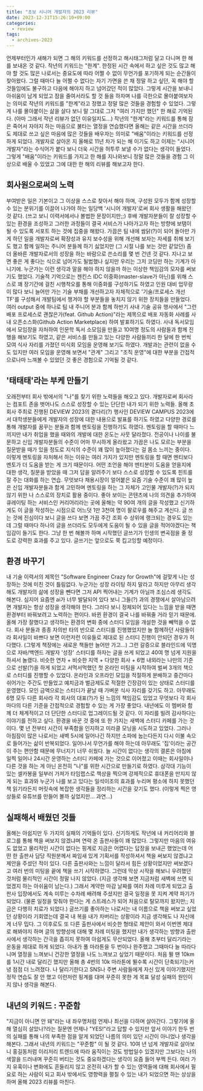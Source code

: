 ```yaml
---
title: "초보 시니어 개발자의 2023 리뷰"
date: 2023-12-31T15:26:10+09:00
categories:
  - review
tags:
  - archives-2023
---
```


언제부터인가 새해가 되면 그 해의 키워드를 선정하고 해시태그처럼 달고 다니며 한 해를 보내온 것 같다. 작년의 키워드는 "한계". 한정된 시간 속에서 하고 싶은 것도 많고 해야 할 것도 많은 나로서는 중요도에 따라 어쩔 수 없이 무언가를 포기하게 되는 순간들이 찾아왔다. 그럴 때마다 늘 어쩔 수 없다는 자기 가면을 쓴 채 정말 하고 싶던, 꼭 해야 할 것들임에도 불구하고 다음에 해야지 하고 넘어갔던 적이 많았다. 그렇게 시간을 보내니 아쉬움이 남게 되었고 잠을 줄여서라도 할 것 들을 하자며 나를 극한으로 몰아붙여보자는 의미로 작년의 키워드를 "한계"라고 정했고 정말 많은 것들을 경험할 수 있었다. 그렇게 나를 몰아붙이는 삶을 살다 보니 말 그대로 그저 "여러 가지만 했던" 한 해로 기억된다. (아마 그래서 작년 리뷰가 없던 이유일지도...)
작년의 "한계"라는 키워드를 통해 잠은 죽어서 자야지 하는 마음으로 불타는 열정을 연습했다면 올해는 같은 시간을 쓰더라도 제대로 쓰고 싶은 마음에 많은 것들을 배우자는 의미로 "배움"이라는 키워드를 선정하게 되었다. 개발자로 살아온 지 올해로 11년 차가 되는 해 이기도 하고 이제는 "시니어 개발자"라는 수식어가 붙다 보니 더욱 시간을 허투루 보낼 수가 없다는 생각이 들었다. 그렇게 "배움"이라는 키워드를 가지고 한 해를 지나와보니 정말 많은 것들을 경험 그 이상으로 배울 수 있었고 그에 대한 한 해의 리뷰를 해보고자 한다.

## 회사원으로써의 노력
부여받은 일은 기본이고 그 이상을 스스로 찾아서 해야 하며, 구성원 모두가 함께 성장할 수 있는 분위기를 이끌어 나가야 하는 일당백 '시니어 개발자'로써 회사 생활을 해왔던 것 같다. (쓰고 보니 이력서에서나 볼법한 문장이지만;;) 후배 개발자분들이 잘 성장할 수 있는 환경을 조성하고 그러한 과정들이 결국 서비스가 나아가고자 하는 방향에 보탬이 될 수 있도록 서포트 하는 것에 집중을 해왔다. 가끔은 팀 내에 쌈닭(?)이 되어 돌아만 가게 하던 일을 개발자로써 확장성과 유지 보수성을 위해 개선해 보자는 자세를 취해 보기도 했고 함께 일하는 주니어 분들께 하기 싫었지만 (그 시절 나를 보는 것만 같았던) 좀 더 올바른 개발자로서의 성장을 하는 바람으로 쓴소리를 몇 번 건넨 것 같다. 지나고 보면 좋은 게 좋다는 식으로 넘어가도 될법했나 싶지만 우리는 그저 코딩만 하는 기계가 아니기에. 누군가는 이런 생각과 말을 해야 하지 않을까 하는 이상한 책임감의 모자를 써보기도 했었다.
기술적 기억으로는 젠킨스 IDC 이중화(master-slave가 아닌)를 위해 스스로 꽤 장기간에 걸친 시행착오를 통해 이중화를 구성하기도 하였고 인원 대비 업무량이 많다 보니 늘어만 가는 기술 부채를 개선하고자 자체적으로 '기술/프로세스 개선 TF'를 구성해서 개발팀에서 챙겨야 할 부분들을 놓치지 않기 위한 장치들을 만들었다. 여러 output 중에 하나로 팀 내 주니어 분과 함께 하반기 사내 기술 공유 행사에서 "그런 배포 프로세스로 괜찮은가(feat. Github Action)"라는 제목으로 배포 자동화 사례를 사내 오픈소스화(Github Action Marketplace) 하여 발표하기도 하였다.
사내 독서모임에서 모임장을 자처하여 인문학 독서 소모임을 만들고 10여명 정도의 사람들과 함께 진행을 해보기도 하였고, 같은 서비스를 만들고 있는 다양한 사람들끼리 한 달에 한 번씩 모여 식사 자리를 가졌던 미식회 모임을 운영해 보기도 하였다. 개발과는 관련이 없을 수도 있지만 여러 모임을 운영해 보면서 "관계" 그리고 "조직 운영"에 대한 부분을 간접적으로나마 느껴볼 수 있었던 것 좋은 경험으로 기억될 것 같다.

## '태태태'라는 부케 만들기
오래전부터 회사 밖에서의 "나"를 찾기 위한 노력들을 해오고 있다. 개발자로써 회사라는 컴포트 존을 벗어나도 스스로 성장할 수 있는 단단한 내가 되기 위한 노력들. 올해 초 회사 주최로 진행된 DEVIEW 2023의 곁다리(?) 행사인 DEVIEW CAMPUS 2023에서 대학생분들에게 개발자의 성장에 대한 내용으로 발표를 하기도 하였고 다양한 경로를 통해 개발자를 꿈꾸는 분들과 함께 멘토링을 진행하기도 하였다. 멘토링을 할 때마다 느끼지만 내가 취업을 했을 때와의 개발에 대한 온도는 사뭇 달라졌다. 전공이나 나이를 불문하고 신입 개발자분들의 수준이 어마 무시하게 올라왔고 가끔은 나도 모르는 부분을 질문받을 때가 있을 정도로 지식의 수준이 꽤 많이 높아졌다는 걸 몸소 느끼는 중이다.
이렇게 멘토링을 자처해서 하는 이유는 여러 가지가 있지만 멘토링을 할 때면 멘티보다 멘토가 더 도움을 받는 게 크기 때문이다. 어떤 조언을 해야 멘티분이 도움을 얻을지에 대한 생각, 질문을 받았을 때 그저 답을 알려주기 보다 스스로 성장할 수 있도록 힌트를 잘 주는 대화를 하는 연습. 무엇보다 채용시장이 얼어붙은 요즘 기술 수준이 꽤 많이 높은 신입 개발자분들과 함게 고민하며 멘토링을 하는 그 자체가 고인물 개발자(?)가 되지 않기 위한 나 스스로의 장치로 활용 중이다.
좋아 보이는 콘텐츠에 나의 의견을 추가하여 큐레이팅 하는 서비스인 커리어리라는 곳에 올해는 약 90여 개의 글을 작성했고 신기하게도 이 글을 작성하는 시점으로 어느덧 1만 3천여 명이 팔로우를 해주고 계신다. 글 쓰는 것에 진심이다 보니 글을 쓰다 보면 가끔 주간 조회 수 상위에 랭크되는 경우도 있는데 그럴 때마다 하나의 글을 쓰더라도 모두에게 도움이 될 수 있을 글을 적어야겠다는 책임감이 들기도 한다. 그냥 한 번 해볼까 하며 시작했던 글쓰기가 인생의 변곡점을 줄 정도로 강력한 효과를 주고 있다. 글쓰기는 앞으로도 쭉 킵고잉할 예정이다.

## 환경 바꾸기
내 기술 이력서의 제목인 "Software Engineer Crazy for Growth"에 걸맞게 나는 성장하는 것에 미친 것이 틀림없다. 누군가는 성장 라이팅 하지 말라고 하지만 아무리 생각해도 개발자의 삶에 성장을 뺀다면 그저 API 찍어내는 기계가 아닐까 조심스레 생각도 해본다. 심지어 요즘엔 ai가 너무 발달되어 있다 보니 그들(?) 과의 경쟁에서 살아남으려면 개발자는 항상 성장을 생각해야 한다. 그러다 보니 정체되어 있다는 느낌을 받을 때면 환경부터 바꿔보려고 노력하는 편이다. 바뀐 환경이 결국 나를 바꿔줄 거라 믿기 때문에.
올해 가장 잘했다고 생각하는 환경의 변화 중에 스터디 모임을 개설한 것을 빼먹을 수 없다. 회사 분들과 종종 자의반 타의 반으로 스터디를 진행했었지만 늘 함께하던 사람들이라 회사일이 바쁘다 보면 이런저런 이유들로 제대로 된 스터디 진행이 안되던 경우가 허다했다. (그렇게 책장에는 새로운 책들만 늘어만 가고...) 그런 갈증으로 블라인드에 익명으로 자바/백엔드 개발자 '성장' 스터디를 하자는 글을 쓰게 되었고 40여 명 넘게 지원을 하셔서 놀랬다. 비슷한 연차 + 비슷한 지역 + 다양한 회사 + 6명 내외라는 나만의 기준으로 선발(?)을 하게 되었고 서먹서먹했던 첫 온라인 미팅을 시작하여 벌써 3개의 책으로 스터디를 진행할 수 있었다. 온라인과 오프라인 모임을 적절하게 분배하고 중간마다 쉬어가는 주간도 만들었고 예치금과 벌금제도로 적절한 긴장감이 있는 상태로 스터디를 운영했다. 모인 금액으로는 스터디가 끝날 때 가벼운 식사 자리를 갖기도 하고. 아무래도 6명 모두 다른 회사라 각 회사의 대표(?)가 된 느낌의 책임감도 있었고 무엇보다 각 회사마다의 다른 기준을 간접적으로 경험할 수 있는 게 가장 좋았다. 내년에도 이 멤버와 함께 더 체계적이고 더 단단한 스터디로 업그레이드될 것 같다. 이 자리를 빌려 감사하다는 이야기를 전하고 싶다.
환경을 바꾼 것 중에 또 한 가지는 새벽에 스터디 카페를 가는 것이다. 몇 년 전부터 시간이 부족함을 인지하고 미라클 모닝을 시도하고 있었다. 그러나 아침잠이 많은 나로서는 새벽 5시에 일어나긴 하지만 소파에 눕는다든지 다시 이불 속으로 들어가는 삶이 반복되었다. 일어나서 무언가를 해야 하는데 아무래도 '집'이라는 공간이 주는 편안함 때문에 무너지기 너무 쉬웠다. 늘 시간이 없다는 생각의 결론은 아침에 일찍 일어나 24시간 운영하는 스터디 카페에 가는 것으로 이어졌고 이때는 회사일이나 다른 것을 하는 게 아닌 온전히 "나"를 위한 시간으로 만들기로 하였다. 삼각대 기능이 있는 셀카봉을 일부러 가져가 타임랩스로 책상을 찍으며 강제적으로 휴대폰을 만지지 않게 되는 효과와 누군가 나를 보고 있다는 일석이조의 효과를 누리며 평소에 하지 못했던 책 읽기라든지 머릿속에 복잡한 생각들을 정리하는 시간을 갖기도 했다. (이렇게 찍은 영상들로 유튜브를 만들어 볼까 싶었지만... 과연...)

## 실패해서 배웠던 것들
올해는 아쉽지만 두 가지의 실패의 기억들이 있다. 신기하게도 작년에 내 커리어리와 블로그를 통해 책을 써보지 않겠냐며 연락 온 출판사들이 꽤 많았다. 그렇지만 마음의 여유도 없었고 물리적인 시간이 없다는 핑계로 지금은 어렵다는 답장을 보내곤 했었는데 어떤 한 출판사 담당 직원분께서 짜임새 있게 기획서를 작성하셔서 책을 써보지 않겠냐고 제안을 주셨던 적이 있다. 다른 출판사와는 느낌이 달라서 힘든 상황이었지만 써보겠다고 여러 번의 미팅을 끝에 책을 쓰기 시작하였다. 그런데 막상 시작을 해보니 우려했던 것처럼 물리적인 시간이 정말 나지 않았다. (지금 생각해 보면 지금처럼 새벽에 쓰면 되었겠지 하는 아쉬움이 남는다.) 그래서 계약한 마감 날짜를 여러 차례 미루게 되었고 출판사 입장에서도 계속 미루는 수차례 배려해 주셨지만 결국 일정을 못 지켜 계약 파기가 되었다. (물론 일정을 맞춰야 한다는 게 스트레스가 되어 처음으로 탈모까지 왔지만;; 지금은 다행히 치료가 되었다.) 글쓰기를 좋아하는 나로서는 내 이름으로 책을 써보고 싶었던 상황이라 기회였는데 결국 내 복을 내가 차버리는 상황이라 지금 생각해도 나 자신에게 너무 밉다. 그 이후로도 또 다른 출판사에서 비슷한 형태로 제안이 와서 이번엔 제대로 해봐야지 하며 글의 방향성에 대해 몇 차례 미팅을 했지만 내가 생각하는 방향과 출판사에서 생각하는 간극을 좁히지 못하여 아쉽게도 무산되었다.
올해 초부터 달리기라는 운동을 제대로 하게 되었다. 아내가 풀 마라톤을 두 번이나 완주했고 그때마다 늘 따라다니며 열정을 느껴보니 건강한 열정을 나도 느껴보고 싶었기 때문이다. 처음 뛸 땐 10km를 1시간 내로 달리긴 했지만 올해 총 4번의 10k 마라톤에 뛸수록 시간이 단축되기는커녕 점점 더 느려졌다. 나 달리기한다고 SNS나 주변 사람들에게 자신 있게 이야기했지만 정작 연습도 잘 안 했고 이런저런 핑계를 대며 꾸준히 못한 게 목표 달성 실패의 원인이지 않나 생각을 해본다.

## 내년의 키워드 : 꾸준함
"지금이 아니면 안 돼"라는 내 좌우명처럼 언제나 최선을 다하며 살아간다. 그렇기에 올해 열심히 살았나?라는 질문엔 언제나 "YES!"라고 답할 수 있지만 앞서 이야기 한두 번의 실패를 통해 나의 부족한 점을 알게 되었던 나름의 의미 있던 시간이 아니었나 생각을 해본다. 그래서 내년의 키워드는 "꾸준함" 이 될 것 같다. 10여 년 넘게 개발자로 살아보니 홍길동처럼 이리저리 트렌드에 따라 움직이는 것도 방법일수 있겠지만 그보다는 나의 색깔을 드러내며 꾸준히 버티는 것도 중요하겠다는 생각이 요즘 들어 부쩍 든다. 여러 가지 유혹이나 변화에도 흔들리지 않고 온전히 내가 할 수 있는 영역들에 대해 회사에서 필요로 하는 사람이 되고 회사 밖에서도 영향력을 펼칠 수 있는 내가 되었으면 하는 상상을 하며 올해 2023 리뷰를 마친다.